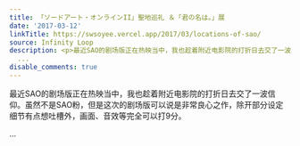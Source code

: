 ```yaml
---
title: 「ソードアート・オンラインII」聖地巡礼 ＆「君の名は。」展
date: '2017-03-12'
linkTitle: https://swsoyee.vercel.app/2017/03/locations-of-sao/
source: Infinity Loop
description: <p>最近SAO的剧场版正在热映当中，我也趁着附近电影院的打折日去交了一波信仰。虽然不是SAO粉，但是这次的剧场版可以说是非常良心之作，除开部分设定细节有点想吐槽外，画面、音效等完全可以打9分。</p>
  ...
disable_comments: true
---
```

<p>最近SAO的剧场版正在热映当中，我也趁着附近电影院的打折日去交了一波信仰。虽然不是SAO粉，但是这次的剧场版可以说是非常良心之作，除开部分设定细节有点想吐槽外，画面、音效等完全可以打9分。</p> ...